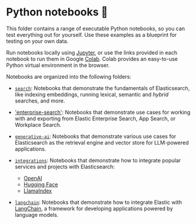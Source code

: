 # Python notebooks 📒

This folder contains a range of executable Python notebooks, so you can test everything out for yourself. Use these examples as a blueprint for testing on your own data.

Run notebooks locally using [Jupyter](https://jupyter.org/install), or use the links provided in each notebook to run them in Google [Colab](https://colab.research.google.com).
Colab provides an easy-to-use Python virtual environment in the browser.

Notebooks are organized into the following folders:

- [`search`](./search/): Notebooks that demonstrate the fundamentals of Elasticsearch, like indexing embeddings, running lexical, semantic and _hybrid_ searches, and more.

- ['enterprise-search'](./enterprise-search/): Notebooks that demonstrate use cases for working with and exporting from Elastic Enterprise Search, App Search, or Workplace Search.

- [`generative-ai`](./generative-ai/): Notebooks that demonstrate various use cases for Elasticsearch as the retrieval engine and vector store for LLM-powered applications.

- [`integrations`](./integrations/): Notebooks that demonstrate how to integrate popular services and projects with Elasticsearch:
  - [OpenAI](./integrations/openai)
  - [Hugging Face](./integrations/hugging-face)
  - [LlamaIndex](./integrations/llama-index)

- [`langchain`](./langchain/): Notebooks that demonstrate how to integrate Elastic with [LangChain](https://langchain-langchain.vercel.app/docs/get_started/introduction.html), a framework for developing applications powered by language models.
